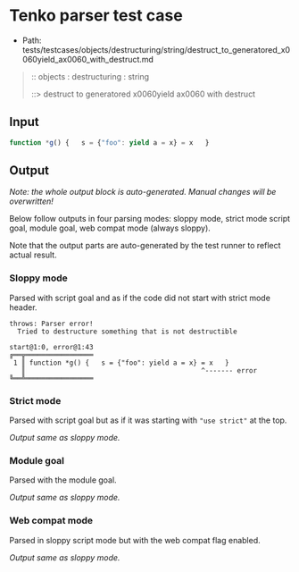 # Tenko parser test case

- Path: tests/testcases/objects/destructuring/string/destruct_to_generatored_x0060yield_ax0060_with_destruct.md

> :: objects : destructuring : string
>
> ::> destruct to generatored x0060yield ax0060 with destruct

## Input


`````js
function *g() {   s = {"foo": yield a = x} = x   }
`````

## Output

_Note: the whole output block is auto-generated. Manual changes will be overwritten!_

Below follow outputs in four parsing modes: sloppy mode, strict mode script goal, module goal, web compat mode (always sloppy).

Note that the output parts are auto-generated by the test runner to reflect actual result.

### Sloppy mode

Parsed with script goal and as if the code did not start with strict mode header.

`````
throws: Parser error!
  Tried to destructure something that is not destructible

start@1:0, error@1:43
╔══╦═════════════════
 1 ║ function *g() {   s = {"foo": yield a = x} = x   }
   ║                                            ^------- error
╚══╩═════════════════

`````

### Strict mode

Parsed with script goal but as if it was starting with `"use strict"` at the top.

_Output same as sloppy mode._

### Module goal

Parsed with the module goal.

_Output same as sloppy mode._

### Web compat mode

Parsed in sloppy script mode but with the web compat flag enabled.

_Output same as sloppy mode._
